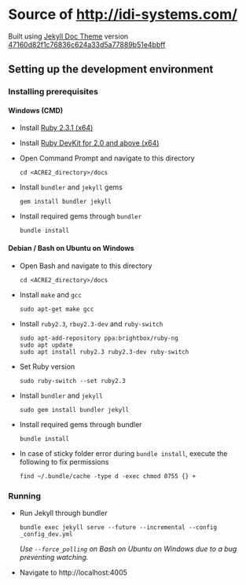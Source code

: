 # Source of http://idi-systems.com/

Built using [Jekyll Doc Theme](http://idratherbewriting.com/documentation-theme-jekyll/) version [47160d82f1c76836c624a33d5a77889b51e4bbff](https://github.com/tomjohnson1492/documentation-theme-jekyll/commit/47160d82f1c76836c624a33d5a77889b51e4bbff)

## Setting up the development environment

### Installing prerequisites

#### Windows (CMD)

- Install [Ruby 2.3.1 (x64)](http://rubyinstaller.org/downloads/)
- Install [Ruby DevKit for 2.0 and above (x64)](http://rubyinstaller.org/downloads/)
- Open Command Prompt and navigate to this directory
    ```
    cd <ACRE2_directory>/docs
    ```

- Install `bundler` and `jekyll` gems
    ```
    gem install bundler jekyll
    ```

- Install required gems through `bundler`
    ```
    bundle install
    ```

#### Debian / Bash on Ubuntu on Windows

- Open Bash and navigate to this directory
    ```
    cd <ACRE2_directory>/docs
    ```

- Install `make` and `gcc`
    ```
    sudo apt-get make gcc
    ```

- Install `ruby2.3`, `rbuy2.3-dev` and `ruby-switch`
    ```
    sudo apt-add-repository ppa:brightbox/ruby-ng
    sudo apt update
    sudo apt install ruby2.3 ruby2.3-dev ruby-switch
    ```

- Set Ruby version
    ```
    sudo ruby-switch --set ruby2.3
    ```

- Install `bundler` and `jekyll`
    ```
    sudo gem install bundler jekyll
    ```

- Install required gems through bundler
    ```
    bundle install
    ```

- In case of sticky folder error during `bundle install`, execute the following to fix permissions
    ```
    find ~/.bundle/cache -type d -exec chmod 0755 {} +
    ```

### Running

- Run Jekyll through bundler
    ```
    bundle exec jekyll serve --future --incremental --config _config_dev.yml
    ```
    _Use `--force_polling` on Bash on Ubuntu on Windows due to a bug preventing watching._

- Navigate to http://localhost:4005
